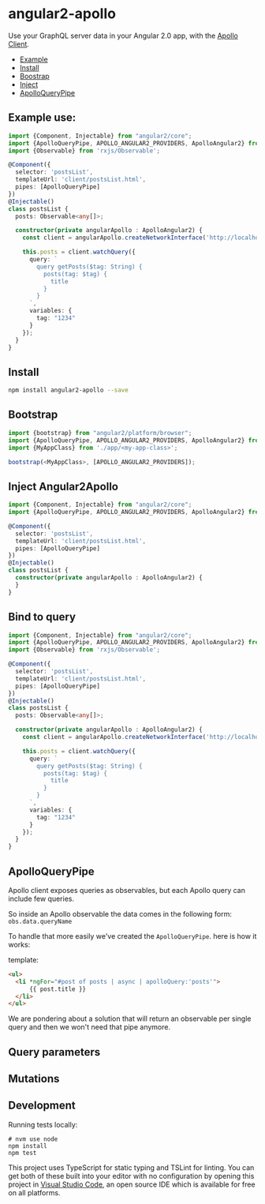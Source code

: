 # angular2-apollo

Use your GraphQL server data in your Angular 2.0 app, with the [Apollo Client](https://github.com/apollostack/apollo-client).


- [Example](#example-use)
- [Install](#install)
- [Boostrap](#bootstrap)
- [Inject](#inject-angular2apollo)
- [ApolloQueryPipe](#apolloquerypipe)

## Example use:

```ts
import {Component, Injectable} from "angular2/core";
import {ApolloQueryPipe, APOLLO_ANGULAR2_PROVIDERS, ApolloAngular2} from "angular2-apollo";
import {Observable} from 'rxjs/Observable';

@Component({
  selector: 'postsList',
  templateUrl: 'client/postsList.html',
  pipes: [ApolloQueryPipe]
})
@Injectable()
class postsList {
  posts: Observable<any[]>;

  constructor(private angularApollo : ApolloAngular2) {
    const client = angularApollo.createNetworkInterface('http://localhost:8080');

    this.posts = client.watchQuery({
      query: `
        query getPosts($tag: String) {
          posts(tag: $tag) {
            title
          }
        }
      `,
      variables: {
        tag: "1234"
      }
    });
  }
}
```

## Install

```bash
npm install angular2-apollo --save
```

## Bootstrap

```ts
import {bootstrap} from "angular2/platform/browser";
import {ApolloQueryPipe, APOLLO_ANGULAR2_PROVIDERS, ApolloAngular2} from "angular2-apollo";
import {MyAppClass} from './app/<my-app-class>';

bootstrap(<MyAppClass>, [APOLLO_ANGULAR2_PROVIDERS]);
```

## Inject Angular2Apollo

```ts
import {Component, Injectable} from "angular2/core";
import {ApolloQueryPipe, APOLLO_ANGULAR2_PROVIDERS, ApolloAngular2} from "angular2-apollo";

@Component({
  selector: 'postsList',
  templateUrl: 'client/postsList.html',
  pipes: [ApolloQueryPipe]
})
@Injectable()
class postsList {
  constructor(private angularApollo : ApolloAngular2) {
  }
}
```

## Bind to query

```ts
import {Component, Injectable} from "angular2/core";
import {ApolloQueryPipe, APOLLO_ANGULAR2_PROVIDERS, ApolloAngular2} from "angular2-apollo";
import {Observable} from 'rxjs/Observable';

@Component({
  selector: 'postsList',
  templateUrl: 'client/postsList.html',
  pipes: [ApolloQueryPipe]
})
@Injectable()
class postsList {
  posts: Observable<any[]>;

  constructor(private angularApollo : ApolloAngular2) {
    const client = angularApollo.createNetworkInterface('http://localhost:8080');

    this.posts = client.watchQuery({
      query: `
        query getPosts($tag: String) {
          posts(tag: $tag) {
            title
          }
        }
      `,
      variables: {
        tag: "1234"
      }
    });
  }
}
```

## ApolloQueryPipe

Apollo client exposes queries as observables, but each Apollo query can include few queries.

So inside an Apollo observable the data comes in the following form: `obs.data.queryName`

To handle that more easily we've created the `ApolloQueryPipe`. here is how it works:

template:
```html
<ul>
  <li *ngFor="#post of posts | async | apolloQuery:'posts'">
      {{ post.title }}
  </li>
</ul>
```

We are pondering about a solution that will return an observable per single query and then we won't need that pipe anymore.

## Query parameters

## Mutations

## Development

Running tests locally:

```
# nvm use node
npm install
npm test
```

This project uses TypeScript for static typing and TSLint for linting. You can get both of these built into your editor with no configuration by opening this project in [Visual Studio Code](https://code.visualstudio.com/), an open source IDE which is available for free on all platforms.
